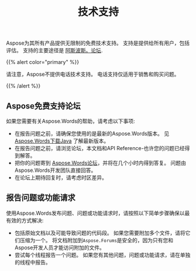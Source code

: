 ﻿---
title: 技术支持
second_title: Aspose.Words为Java
articleTitle: 技术支持
linktitle: 技术支持
type: docs
description: "Aspose.WordsforJava为所有用户提供免费的技术支持。 请报告您的问题,问题,或功能要求使用Aspose免费支持论坛."
weight: 80
url: /zh/java/technical-support/
timestamp: 2024-01-27-14-07-04
---

Aspose为其所有产品提供无限制的免费技术支持。 支持是提供给所有用户，包括评估。 支持的主要途径是 [阿斯波斯。论坛](https://forum.aspose.com/c/words/8).

{{% alert color="primary" %}}

请注意，Aspose不提供电话技术支持。 电话支持仅适用于销售和购买问题。

{{% /alert %}}

## Aspose免费支持论坛

如果您需要有关Aspose.Words的帮助，请考虑以下事项:

* 在报告问题之前，请确保您使用的是最新的Aspose.Words版本。 见 [Aspose.Words下载Java](https://releases.aspose.com/words/java/) 了解最新版本。
* 在报告问题之前，请浏览论坛，本文档和API Reference-也许您的问题已经得到解答。
* 把你的问题寄到 [Aspose.Words论坛](https://forum.aspose.com/c/words/8)，并将在几个小时内得到答复。 问题由Aspose.Words开发团队直接回答。
* 在论坛上期待回复时，请考虑时区差异。

## 报告问题或功能请求

使用Aspose.Words发布问题、问题或功能请求时，请按照以下简单步骤确保以最有效的方式解决:

* 包括原始文档以及可能导致问题的代码段。 如果您需要附加多个文件，请将它们压缩为一个。 将文档附加到`Aspose.Forums`是安全的，因为只有您和Aspose开发人员才能访问附加的文件。
* 尝试每个线程报告一个问题。 如果您有其他问题，问题或功能请求，请在单独的线程中报告。
